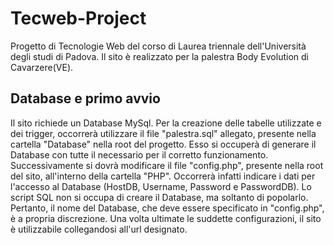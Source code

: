 # Tecweb-Project
Progetto di Tecnologie Web del corso di Laurea triennale dell'Università degli studi di Padova.
Il sito è realizzato per la palestra Body Evolution di Cavarzere(VE).
## Database e primo avvio
Il sito richiede un Database MySql. Per la creazione delle tabelle utilizzate e dei trigger, occorrerà utilizzare il file "palestra.sql" allegato, presente nella cartella "Database" nella root del progetto. Esso si occuperà di generare il Database con tutte il necessario per il corretto funzionamento. Successivamente si dovrà modificare il file "config.php", presente nella root del sito, all'interno della cartella "PHP". Occorrerà infatti indicare i dati per l'accesso al Database (HostDB, Username, Password e PasswordDB). Lo script SQL non si occupa di creare il Database, ma soltanto di popolarlo. Pertanto, il nome del Database, che deve essere specificato in "config.php", è a propria discrezione. Una volta ultimate le suddette configurazioni, il sito è utilizzabile collegandosi all'url designato.

